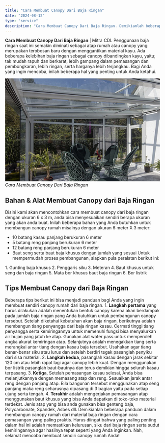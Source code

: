 ```yaml
---
title: "Cara Membuat Canopy Dari Baja Ringan"
date: "2024-08-12"
type: "service"
description: "Cara Membuat Canopy Dari Baja Ringan. Demikianlah beberapa panduan dalam membangun canopy rumah dari material baja ringan dengan cara pemasangan yang paling..."
---
```


**Cara Membuat Canopy Dari Baja Ringan** | Mitra CDI. Penggunaan baja ringan saat ini semakin diminati sebagai atap rumah atau canopy yang merupakan terobosan baru dengan menggantikan material kayu. Ada beberapa kelebihan baja ringan sebagai canopy dibandingkan kayu, yaitu; tak mudah rapuh dan berkarat, lebih gampang dalam pemasangan dan pembongkaran, lebih ringan, serta harganya lebih terjangkau. Bagi Anda yang ingin mencoba, inilah beberapa hal yang penting untuk Anda ketahui.

![Cara Membuat Canopy Dari Baja Ringan](/images/blog/canopy-baja-ringan.jpg)
*Cara Membuat Canopy Dari Baja Ringan*

 ## Bahan & Alat Membuat Canopy dari Baja Ringan
    
Disini kami akan mencontohkan cara membuat canopy dari baja ringan dengan ukuran 6 x 3 m, anda bisa menyesuaikan sendiri berapa ukuran yang akan anda buat. Inilah beberapa bahan yang Anda butuhkan untuk membangun canopy rumah misalnya dengan ukuran 6 meter X 3 meter:
- 10 batang kasau panjang berukuran 6 meter
- 5 batang reng panjang berukuran 6 meter
- 12 batang reng panjang berukuran 6 meter
- Baut seng serta baut baja khusus dengan jumlah yang sesuai
Untuk mempermudah proses pembangunan, siapkan pula peralatan berikut ini:

1\. Gunting baja khusus
2\. Penggaris siku
3\. Meteran
4\. Baut khusus untuk seng dan baja ringan
5\. Mata bor khusus baut baja ringan
6\. Bor listrik

 ## Tips Membuat Canopy dari Baja Ringan
    
Beberapa tips berikut ini bisa menjadi panduan bagi Anda yang ingin membuat sendiri canopy rumah dari baja ringan.
1\. **Langkah pertama** yang harus dilakukan adalah menentukan bentuk canopy karena akan berdampak pada jumlah baja ringan yang Anda butuhkan untuk pembangunan canopy tersebut. Setelah diketahui kebutuhan akan baja ringan, berikutnya adalah membangun tiang penyangga dari baja ringan kasau. Cermati tinggi tiang penyangga serta kemiringannya untuk memenuhi fungsi bisa menyalurkan air hujan yang jatuh ke atap. Gunakan alat water pass untuk memperoleh angka akurat kemiringan atap. Selanjutnya adalah menegakkan tiang serta merangkai antar tiang dengan kasau baja tersebut. Usahakan agar tiang benar-benar siku atau lurus dan setelah berdiri tegak pasanglah penyiku dari sisa material.
2\. **Langkah kedua**, pasanglah kasau dengan jarak sekitar 120 cm atau lebih rapat lagi agar canopy lebih kuat. Dengan menggunakan bor listrik pasanglah baut-bautnya dan terus demikian hingga seluruh kasau terpasang.
3\. **Ketiga**, Setelah pemasangan kasau selesai, Anda bisa melanjutkannya dengan memasang atap dan reng. Sesuaikan jarak antar reng dengan panjang atap. Bila bangunan tersebut menggunakan atap seng panjang maka reng seharusnya dipasang di 3 bagian yaitu pada setiap ujung serta tengah.
4\. **Terakhir** adalah mengerjakan pemasangan atap menggunakan baut khusus yang bisa Anda dapatkan di toko-toko material terdekat. Jenis atap yang bisa anda gunakan bisa genteng baja, Polycarbonate, Spandek, Asbes dll.
Demikianlah beberapa panduan dalam membangun canopy rumah dari material baja ringan dengan cara pemasangan yang paling praktis. Harus diingat bahwa yang paling penting dalam hal ini adalah memastikan kelurusan, siku dari baja ringan serta sudut kemiringannya agar hasilnya tepat seperti yang Anda inginkan. Nah, selamat mencoba membuat sendiri canopy rumah Anda!

